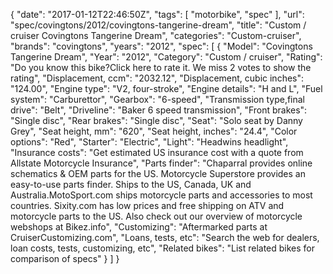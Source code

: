 {
    "date": "2017-01-12T22:46:50Z",
    "tags": [
        "motorbike",
        "spec"
    ],
    "url": "spec\/covingtons\/2012\/covingtons-tangerine-dream",
    "title": "Custom \/ cruiser Covingtons Tangerine Dream",
    "categories": "Custom-cruiser",
    "brands": "covingtons",
    "years": "2012",
    "spec": [
        {
            "Model": "Covingtons Tangerine Dream",
            "Year": "2012",
            "Category": "Custom \/ cruiser",
            "Rating": "Do you know this bike?Click here to rate it. We miss 2 votes to show the rating",
            "Displacement, ccm": "2032.12",
            "Displacement, cubic inches": "124.00",
            "Engine type": "V2, four-stroke",
            "Engine details": "H and L",
            "Fuel system": "Carburettor",
            "Gearbox": "6-speed",
            "Transmission type,final drive": "Belt",
            "Driveline": "Baker 6 speed transmission",
            "Front brakes": "Single disc",
            "Rear brakes": "Single disc",
            "Seat": "Solo seat by Danny Grey",
            "Seat height, mm": "620",
            "Seat height, inches": "24.4",
            "Color options": "Red",
            "Starter": "Electric",
            "Light": "Headwins headlight",
            "Insurance costs": "Get estimated US insurance cost with a quote from Allstate Motorcycle Insurance",
            "Parts finder": "Chaparral provides online schematics & OEM parts for the US.   Motorcycle Superstore provides an easy-to-use parts finder. Ships to the US, Canada, UK and Australia.MotoSport.com ships motorcycle parts and accessories to most countries.    Sixity.com has low prices and free shipping on ATV and motorcycle parts to the US. Also check out our overview of motorcycle webshops at Bikez.info",
            "Customizing": "Aftermarked parts at CruiserCustomizing.com",
            "Loans, tests, etc": "Search the web for dealers, loan costs, tests, customizing, etc",
            "Related bikes": "List related bikes for comparison of specs"
        }
    ]
}